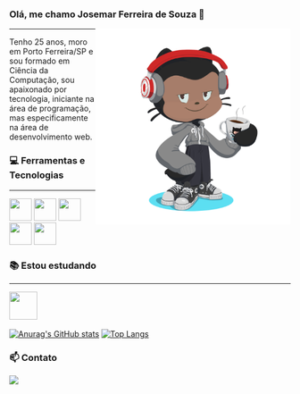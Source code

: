 ### Olá, me chamo Josemar Ferreira de Souza 👋
<img src="avatar.png" width="350" align="right">
<hr>

Tenho 25 anos, moro em Porto Ferreira/SP e sou formado em Ciência da Computação, sou apaixonado por tecnologia, iniciante na área de programação, mas especificamente na 
área de desenvolvimento web.

### :computer: Ferramentas e Tecnologias
<hr>

<img src="https://cdn.jsdelivr.net/gh/devicons/devicon/icons/html5/html5-original.svg" width="40" height="40"/> <img src="https://cdn.jsdelivr.net/gh/devicons/devicon/icons/css3/css3-original.svg" width="40" height="40"/> <img src="https://cdn.jsdelivr.net/gh/devicons/devicon/icons/javascript/javascript-original.svg" width="40" height="40"/> <img src="https://cdn.jsdelivr.net/gh/devicons/devicon/icons/git/git-original.svg" width="40" height="40"/> <img src="https://cdn.jsdelivr.net/gh/devicons/devicon/icons/linux/linux-original.svg" width="40" height="40"/>

### :books: Estou estudando
<hr>

<img src="https://cdn.jsdelivr.net/gh/devicons/devicon/icons/php/php-original.svg" width="50" height="50"/>

[![Anurag's GitHub stats](https://github-readme-stats.vercel.app/api?username=josemarferreiira&show_icons=true&theme=dark)](https://github.com/anuraghazra/github-readme-stats) [![Top Langs](https://github-readme-stats.vercel.app/api/top-langs/?username=josemarferreiira&layout=compact&theme=dark)](https://github.com/anuraghazra/github-readme-stats)

### 📫 Contato
<a href = "mailto:contato@josemar.ferreiira@gmail.com"><img src="https://img.shields.io/badge/Gmail-D14836?style=for-the-badge&logo=gmail&logoColor=white" target="_blank"></a>
